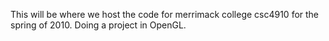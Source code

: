 This will be where we host the code for merrimack college csc4910 for the spring of 2010. Doing a project in OpenGL.